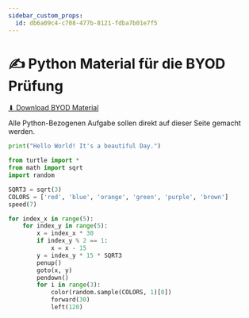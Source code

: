 ```yaml
---
sidebar_custom_props:
  id: db6a09c4-c708-477b-8121-fdba7b01e7f5
---
```

# ✍️ Python Material für die BYOD Prüfung

<a href="https://ofi.25.gbsl.website/files/material_byod.zip">⬇ Download BYOD Material</a>

Alle Python-Bezogenen Aufgabe sollen direkt auf dieser Seite gemacht werden.

```py live_py title=hello__world.py id=4ceda0c5-4c49-457d-9839-80eeed8c100a
print("Hello World! It's a beautiful Day.")

```

```py live_py title=create__mesh.py id=fbcb116a-7d0c-4643-a160-728823d19262
from turtle import *
from math import sqrt
import random

SQRT3 = sqrt(3)
COLORS = ['red', 'blue', 'orange', 'green', 'purple', 'brown']
speed(7)

for index_x in range(5):
    for index_y in range(5):
        x = index_x * 30
        if index_y % 2 == 1:
            x = x - 15
        y = index_y * 15 * SQRT3
        penup()
        goto(x, y)
        pendown()
        for i in range(3):
            color(random.sample(COLORS, 1)[0])
            forward(30)
            left(120)

```

```py live_py title=klammern.py id=4f38b217-cd53-40a4-92ff-645bf19f44b4


```
